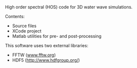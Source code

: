 High order spectral (HOS) code for 3D water wave simulations.

Contents:

* Source files
* XCode project
* Matlab utilities for pre- and post-processing

This software uses two external libraries:

* FFTW (www.fftw.org)
* HDF5 (http://www.hdfgroup.org/)
